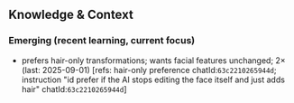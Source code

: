 ## Knowledge & Context
### Emerging (recent learning, current focus)
- prefers hair-only transformations; wants facial features unchanged; 2× (last: 2025-09-01) [refs: hair-only preference chatId:`63c2210265944d`; instruction "id prefer if the AI stops editing the face itself and just adds hair" chatId:`63c2210265944d`]